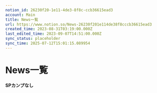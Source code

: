 ```yaml
---
notion_id: 26230f20-1e11-4de3-8f8c-ccb36615ead3
account: Main
title: News一覧
url: https://www.notion.so/News-26230f201e114de38f8cccb36615ead3
created_time: 2023-08-31T03:19:00.000Z
last_edited_time: 2023-09-07T14:51:00.000Z
sync_status: placeholder
sync_time: 2025-07-12T15:01:15.089954
---
```

# News一覧

**SPカンプなし**